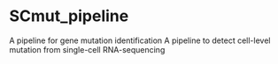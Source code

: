 # SCmut_pipeline
A pipeline for gene mutation identification
A pipeline to detect cell-level mutation from single-cell RNA-sequencing
